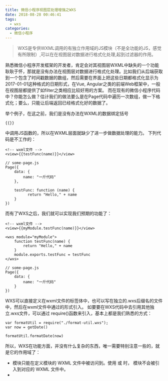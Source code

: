 ```yaml
---
title: 微信小程序视图层处理增强之WXS
date: 2018-08-28 00:46:41
tags:
  - wxs
categories: 
  - 微信小程序
---
```

>WXS是专供WXML调用的有独立作用域的JS模块（不是全功能的JS，感觉有所限制）,可以在在视图层对数据进行格式化处理,起到过滤器的作用。

<!-- more -->
熟悉微信小程序开发框架的开发者，肯定会对其视图层WXML中缺失的一个功能耿耿于怀，那就是没有办法在视图层对数据进行格式化处理。比如我们从后端获取到一个包含了时间戳数据的数组，然后需要在界面上把这些日期都格式化显示为2017-01-01这种格式的日期形式，在Vue, Angular之类的前端Web框架中，一般在视图层都提供了如filter之类相应比较好用的方案。
而在现有的微信小程序代码中？你能怎么做？估计我们的做法要么是在Page代码中遍历一次数组，做一下格式化；要么，只能让后端返回已经格式化好的数据了。

举个例子，在这之前，我们是没有办法在WXML的数据绑定括号
```
{{}}
```
中调用JS函数的，所以在WXML层面就缺少了进一步做数据处理的能力。
下列代码是不工作的：
```
<!-- wxml文件 -->
<view>{{testFunc(name)}}</view>

// some-page.js
Page({
    data: {
        name: "一斤代码"
    },

    testFunc: function (name) {
          return "Hello," + name
    }
})
```
而有了WXS之后，我们就可以实现我们预期的功能了：
```
<!-- wxml文件 -->
<view>{{myModule.testFunc(name)}}</view>

<wxs module="myModule">
    function testFunc(name) {
        return "Hello," + name
    }
    module.exports.testFunc = testFunc
</wxs>

// some-page.js
Page({
    data: {
        name: "一斤代码"
    }
})
```
WXS可以直接定义在wxml文件的<wxs>标签体中，也可以写在独立的.wxs后缀名的文件中，然后在wxml文件中通过<wxs src="..." />的形式引入。
如要要在WXS代码中去引用其他独立.wxs文件，可以通过 require()函数来引入，基本上都是我们熟悉的方式：
```
var formatUtil = require("./format-util.wxs");
var now = getDate()

formatUtil.formatDate(now)
```
所以，WXS在功能方面，并没有什么复杂的东西，唯一需要特别注意一些的，就是它的作用域了：
+ <wxs> 模块只能在定义模块的 WXML 文件中被访问到。使用 <include> 或 <import> 时，<wxs> 模块不会被引入到对应的 WXML 文件中。
+ <template> 标签中，只能使用定义该 <template> 的 WXML 文件中定义的 <wxs> 模块。



